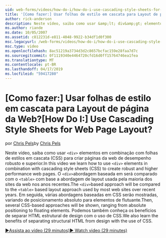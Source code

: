 ```yaml
---
uid: web-forms/videos/how-do-i/how-do-i-use-cascading-style-sheets-for-web-page-layout
title: '[Como fazer:] Usar folhas de estilo em cascata para Layout de página da Web? | Microsoft Docs'
author: rick-anderson
description: Neste vídeo, saiba como usar &amp;lt; div&amp;gt; elementos em combinação com folhas de estilos em cascata (CSS) para criar robusto e mais alto de desempenho web p...
ms.author: riande
ms.date: 10/05/2007
ms.assetid: c812231d-e811-4048-9922-b34df1d0f300
msc.legacyurl: /web-forms/videos/how-do-i/how-do-i-use-cascading-style-sheets-for-web-page-layout
msc.type: video
ms.openlocfilehash: 8ac51219a3734d3d2c8657bcfac159e28faa7d7c
ms.sourcegitcommit: 0f1119340e4464720cfd16d0ff15764746ea1fea
ms.translationtype: MT
ms.contentlocale: pt-BR
ms.lasthandoff: 04/17/2019
ms.locfileid: "59417280"
---
```

# <a name="how-do-i-use-cascading-style-sheets-for-web-page-layout"></a><span data-ttu-id="e9014-104">[Como fazer:] Usar folhas de estilo em cascata para Layout de página da Web?</span><span class="sxs-lookup"><span data-stu-id="e9014-104">[How Do I:] Use Cascading Style Sheets for Web Page Layout?</span></span>

<span data-ttu-id="e9014-105">por [Chris Pels](https://twitter.com/chrispels)</span><span class="sxs-lookup"><span data-stu-id="e9014-105">by [Chris Pels](https://twitter.com/chrispels)</span></span>

<span data-ttu-id="e9014-106">Neste vídeo, saiba como usar `<div>` elementos em combinação com folhas de estilos em cascata (CSS) para criar páginas da web de desempenho robusto e superior.</span><span class="sxs-lookup"><span data-stu-id="e9014-106">In this video we learn how to use `<div>` elements in combination with cascading style sheets (CSS) to create robust and higher performance web pages.</span></span> <span data-ttu-id="e9014-107">O `<div>`abordagem baseada em será comparado com o `<table>` com base a abordagem de layout usada pela maioria dos sites da web nos anos recentes.</span><span class="sxs-lookup"><span data-stu-id="e9014-107">The `<div>`based approach will be compared to the `<table>` based layout approach used by most web sites over recent years.</span></span> <span data-ttu-id="e9014-108">Em seguida, várias abordagens baseadas em CSS serão mostradas, variando de posicionamento absoluto para elementos de flutuante.</span><span class="sxs-lookup"><span data-stu-id="e9014-108">Then, several CSS-based approaches will be shown, ranging from absolute positioning to floating elements.</span></span> <span data-ttu-id="e9014-109">Podemos também conheça os benefícios de separar HTML estrutural de design com o uso de CSS.</span><span class="sxs-lookup"><span data-stu-id="e9014-109">We also learn the benefits of separating structural HTML from design with the use of CSS.</span></span>

[<span data-ttu-id="e9014-110">&#9654;Assista ao vídeo (29 minutos)</span><span class="sxs-lookup"><span data-stu-id="e9014-110">&#9654; Watch video (29 minutes)</span></span>](https://channel9.msdn.com/Blogs/ASP-NET-Site-Videos/how-do-i-use-cascading-style-sheets-for-web-page-layout)
